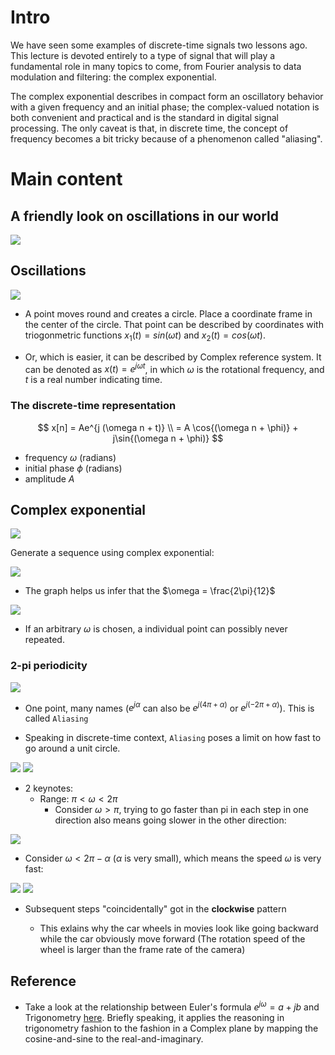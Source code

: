 # Intro
We have seen some examples of discrete-time signals two lessons ago. This lecture is devoted entirely to a type of signal that will play a fundamental role in many topics to come, from Fourier analysis to data modulation and filtering: the complex exponential.

The complex exponential describes in compact form an oscillatory behavior with a given frequency and an initial phase; the complex-valued notation is both convenient and practical and is the standard in digital signal processing. The only caveat is that, in discrete time, the concept of frequency becomes a bit tricky because of a phenomenon called "aliasing".

# Main content

## A friendly look on oscillations in our world
![](../docs/interesting_facts.png)

## Oscillations

![](../docs/describe_a_point_coords_with_trigonometrics.png)

- A point moves round and creates a circle. Place a coordinate frame in the center of the circle. That point can be described by coordinates with triogonmetric functions $x_1(t) = sin(\omega t)$ and $x_2(t) = cos(\omega t)$.

- Or, which is easier, it can be described by Complex reference system. It can be denoted as $x(t) = e^{j \omega t}$, in which $\omega$ is the rotational frequency, and $t$ is a real number indicating time.

### The discrete-time representation

$$ 
x[n] = Ae^{j (\omega n + t)} \\
    = A \cos{(\omega n + \phi)} + j\sin{(\omega n + \phi)}
$$

- frequency $\omega$ (radians)
- initial phase $\phi$ (radians)
- amplitude $A$

## Complex exponential

![](../docs/comp_exp_idea_1.png)

Generate a sequence using complex exponential:

![](../docs/generate_a_sequence_using_comp_exp.png)
- The graph helps us infer that the $\omega = \frac{2\pi}{12}$

![](../docs/non_periodic_sinusoid_in_discr_time.png)
- If an arbitrary $\omega$ is chosen, a individual point can possibly never repeated.

### 2-pi periodicity
![](../docs/2_pi_periodicity.png)
- One point, many names ($e^{j\alpha}$ can also be $e^{j(4\pi + \alpha)}$ or $e^{j(-2\pi + \alpha)}$). This is called `Aliasing`

- Speaking in discrete-time context, `Aliasing` poses a limit on how fast to go around a unit circle.

![](../docs/2pi_by_6_limit.png) ![](../docs/pi_limit.png)

- 2 keynotes: 
    - Range: $\pi < \omega < 2 \pi$
        - Consider $\omega > \pi$, trying to go faster than pi in each step in one direction also means going slower in the other direction:

![](../docs/faster_and_slower_in_opposite_directions.png)

- Consider $\omega < 2\pi - \alpha$ ($\alpha$ is very small), which means the speed $\omega$ is very fast:

![](../docs/2pi_minus_alpha_5th_step.png) ![](../docs/range_of_2pi_minus_alpha.png)

- Subsequent steps "coincidentally" got in the **clockwise** pattern
                            
    - This exlains why the car wheels in movies look like going backward while the car obviously move forward (The rotation speed of the wheel is larger than the frame rate of the camera)

## Reference
- Take a look at the relationship between Euler's formula $e^{j\omega} = a + jb$ and Trigonometry [here](../docs/eulerformula.pdf). Briefly speaking, it applies the reasoning in trigonometry fashion to the fashion in a Complex plane by mapping the cosine-and-sine to the real-and-imaginary.